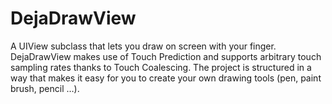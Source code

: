 # DejaDrawView
A UIView subclass that lets you draw on screen with your finger. DejaDrawView makes use of Touch Prediction and supports arbitrary touch sampling rates thanks to Touch Coalescing. The project is structured in a way that makes it easy for you to create your own drawing tools (pen, paint brush, pencil …).
